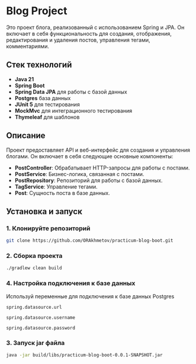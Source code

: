 # Blog Project

Это проект блога, реализованный с использованием Spring и JPA. Он включает в себя функциональность для создания, отображения, редактирования и удаления постов, управления тегами, комментариями.

## Стек технологий

- **Java 21**
- **Spring Boot**
- **Spring Data JPA** для работы с базой данных
- **Postgres** база данных
- **JUnit 5** для тестирования
- **MockMvc** для интеграционного тестирования
- **Thymeleaf** для шаблонов

## Описание

Проект предоставляет API и веб-интерфейс для создания и управления блогами. Он включает в себя следующие основные компоненты:

- **PostController**: Обрабатывает HTTP-запросы для работы с постами.
- **PostService**: Бизнес-логика, связанная с постами.
- **PostRepository**: Репозиторий для работы с базой данных.
- **TagService**: Управление тегами.
- **Post**: Сущность поста в базе данных.

## Установка и запуск

### 1. Клонируйте репозиторий

```bash
git clone https://github.com/ORAkhmetov/practicum-blog-boot.git
```
### 2. Сборка проекта
```bash
./gradlew clean build
```

### 4. Настройка подключения к базе данных
Используй переменные для подключения к базе данных Postgres

`spring.datasource.url`

`spring.datasource.username`

`spring.datasource.password`
### 3. Запуск jar файла
```bash
java -jar build/libs/practicum-blog-boot-0.0.1-SNAPSHOT.jar
```
